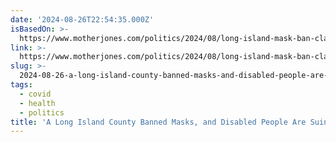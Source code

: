 ```yaml
---
date: '2024-08-26T22:54:35.000Z'
isBasedOn: >-
  https://www.motherjones.com/politics/2024/08/long-island-mask-ban-class-action-disability-lawsuit/
link: >-
  https://www.motherjones.com/politics/2024/08/long-island-mask-ban-class-action-disability-lawsuit/
slug: >-
  2024-08-26-a-long-island-county-banned-masks-and-disabled-people-are-suing-mother-j
tags:
  - covid
  - health
  - politics
title: 'A Long Island County Banned Masks, and Disabled People Are Suing – Mother J'
---
```

 

